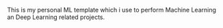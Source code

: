 This is my personal ML template which i use to perform Machine Learning an Deep Learning related projects.
